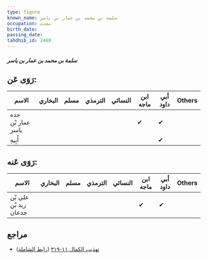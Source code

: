 ```yaml
---
type: figure
known_name: سلمة بن محمد بن عمار بن ياسر
occupation: محدث
birth_date:
passing_date:
tahdhib_id: 2469
---
```

##### سلمة بن محمد بن عمار بن ياسر

## رَوَى عَن:
| الاسم             | البخاري | مسلم | الترمذي | النسائي | ابن ماجه | أبي داود | Others |
| ----------------- | ------- | ---- | ------- | ------- | -------- | -------- | ------ |
| جده عمار بْن ياسر |         |      |         |         | ✔        | ✔        |        |
| أَبِيهِ           |         |      |         |         |          | ✔        |        |
## رَوَى عَنه:
| الاسم                 | البخاري | مسلم | الترمذي | النسائي | ابن ماجه | أبي داود | Others |
| --------------------- | ------- | ---- | ------- | ------- | -------- | -------- | ------ |
| علي بْن زيد بْن جدعان |         |      |         |         | ✔        | ✔        |        |
## مراجع
- [تهذيب الكمال ١١-٣١٩](obsidian://open?vault=Tahdhib-al-Kamal&file=Figures/٢٤٦٩-سلمة%20بن%20محمد%20بن%20عمار%20بن%20ياسر) ([رابط الشاملة](https://shamela.ws/book/3722/5639))